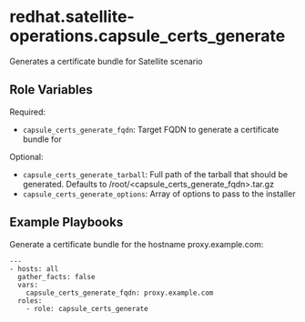redhat.satellite-operations.capsule_certs_generate
==================================================

Generates a certificate bundle for Satellite scenario

Role Variables
--------------

Required:

- `capsule_certs_generate_fqdn`: Target FQDN to generate a certificate bundle for

Optional:

- `capsule_certs_generate_tarball`: Full path of the tarball that should be generated. Defaults to /root/<capsule_certs_generate_fqdn>.tar.gz
- `capsule_certs_generate_options`: Array of options to pass to the installer

Example Playbooks
-----------------

Generate a certificate bundle for the hostname proxy.example.com:

```
---
- hosts: all
  gather_facts: false
  vars:
    capsule_certs_generate_fqdn: proxy.example.com
  roles:
    - role: capsule_certs_generate
```
